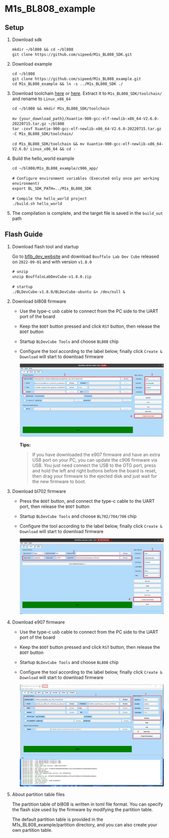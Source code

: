 # M1s_BL808_example

## Setup

1. Download sdk

    ```shell
    mkdir ~/bl808 && cd ~/bl808
    git clone https://github.com/sipeed/M1s_BL808_SDK.git
    ```
    
2. Download example

    ```shell
    cd ~/bl808
    git clone https://github.com/sipeed/M1s_BL808_example.git
    cd M1s_BL808_example && ln -s ../M1s_BL808_SDK ./
    ```

3. Download toolchain [here](https://dl.sipeed.com/shareURL/others/toolchain) or [here](https://occ.t-head.cn/community/download?id=4073475960903634944). Extract it to `M1s_BL808_SDK/toolchain/` and rename to  `Linux_x86_64` 

    ```shell
    cd ~/bl808 && mkdir M1s_BL808_SDK/toolchain
    
    mv {your_download_path}/Xuantie-900-gcc-elf-newlib-x86_64-V2.6.0-20220715.tar.gz ~/bl808
    tar -zxvf Xuantie-900-gcc-elf-newlib-x86_64-V2.6.0-20220715.tar.gz -C M1s_BL808_SDK/toolchain/
    
    cd M1s_BL808_SDK/toolchain && mv Xuantie-900-gcc-elf-newlib-x86_64-V2.6.0/ Linux_x86_64 && cd -
    ```

4. Build the hello_world example

    ```shell
    cd ~/bl808/M1s_BL808_example/c906_app/

    # Configure environment variables (Executed only once per working environment)
    export BL_SDK_PATH=../M1s_BL808_SDK

    # Compile the hello_world project
    ./build.sh hello_world
    ```

5. The compilation is complete, and the target file is saved in the `build_out` path

##  Flash Guide

1. Download flash tool and startup

    Go to [bflb_dev_website](https://dev.bouffalolab.com/download) and download `Bouffalo Lab Dev Cube` released on `2022-09-01` and with version `v1.8.0`

    ```shell
    # unzip
    unzip BouffaloLabDevCube-v1.8.0.zip
    
    # startup
    ./BLDevCube-v1.8.0/BLDevCube-ubuntu &> /dev/null &
    ```

2. Download bl808 firmware

    - Use the type-c usb cable to connect from the PC side to the UART port of the board

    - Keep the `BOOT` button pressed and click `RST` button, then release the `BOOT` button

    - Startup `BLDevCube Tools` and choose `BL808` chip

    - Configure the tool according to the label below, finally click `Create & Download` will start to download firmware

        ![image-20221018233328391](assets/image-20221018233328391.png)
        
        **Tips:**
        
        > If you have downloaded the e907 firmware and have an extra USB port on your PC, you can update the c906 firmware via USB. You just need connect the USB to the OTG port, press and hold the left and right buttons before the board is reset, then drag your firmware to the ejected disk and just wait for the new firmware to boot.

3. Download bl702 firmware

    - Press the `BOOT` button, and connect the type-c cable to the UART port, then release the `BOOT` button

    - Startup `BLDevCube Tools` and choose `BL702/704/706` chip

    - Configure the tool according to the label below, finally click `Create & Download` will start to download firmware

        ![image-20221018233819623](assets/image-20221018233819623.png)

4. Download e907 firmware

    - Use the type-c usb cable to connect from the PC side to the UART port of the board

    - Keep the `BOOT` button pressed and click `RST` button, then release the `BOOT` button

    - Startup `BLDevCube Tools` and choose `BL808` chip

    - Configure the tool according to the label below, finally click `Create & Download` will start to download firmware

        ![image-20221109200656](assets/image-20221109200656.jpg)

5. About partition table files

    The partition table of bl808 is written in toml file format. You can specify the flash size used by the firmware by modifying the partition table.

    The default partition table is provided in the M1s_BL808_example/partition directory, and you can also create your own partition table.
